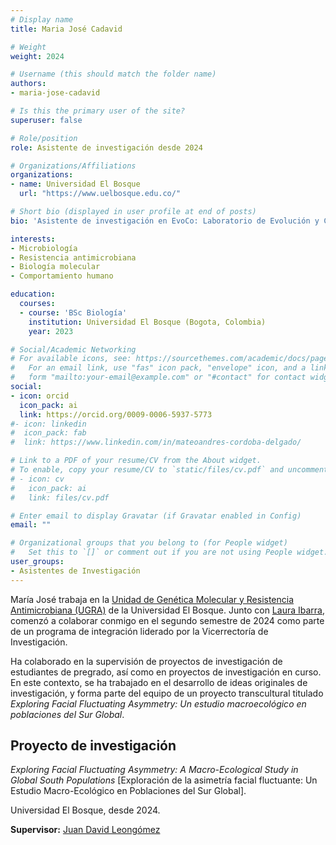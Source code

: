 ```yaml
---
# Display name
title: Maria José Cadavid

# Weight
weight: 2024

# Username (this should match the folder name)
authors:
- maria-jose-cadavid

# Is this the primary user of the site?
superuser: false

# Role/position
role: Asistente de investigación desde 2024

# Organizations/Affiliations
organizations:
- name: Universidad El Bosque
  url: "https://www.uelbosque.edu.co/"

# Short bio (displayed in user profile at end of posts)
bio: 'Asistente de investigación en EvoCo: Laboratorio de Evolución y Comportamiento Humano desde 2024.'

interests:
- Microbiología
- Resistencia antimicrobiana
- Biología molecular
- Comportamiento humano

education:
  courses:
  - course: 'BSc Biología'
    institution: Universidad El Bosque (Bogota, Colombia)
    year: 2023

# Social/Academic Networking
# For available icons, see: https://sourcethemes.com/academic/docs/page-builder/#icons
#   For an email link, use "fas" icon pack, "envelope" icon, and a link in the
#   form "mailto:your-email@example.com" or "#contact" for contact widget.
social:
- icon: orcid
  icon_pack: ai
  link: https://orcid.org/0009-0006-5937-5773
#- icon: linkedin
#  icon_pack: fab
#  link: https://www.linkedin.com/in/mateoandres-cordoba-delgado/

# Link to a PDF of your resume/CV from the About widget.
# To enable, copy your resume/CV to `static/files/cv.pdf` and uncomment the lines below.
# - icon: cv
#   icon_pack: ai
#   link: files/cv.pdf

# Enter email to display Gravatar (if Gravatar enabled in Config)
email: ""

# Organizational groups that you belong to (for People widget)
#   Set this to `[]` or comment out if you are not using People widget.
user_groups:
- Asistentes de Investigación
---
```


María José trabaja en la [Unidad de Genética Molecular y Resistencia Antimicrobiana (UGRA)](https://investigaciones.unbosque.edu.co/ugra) de la Universidad El Bosque. Junto con [Laura Ibarra](/es/author/laura-m.-ibarra/), comenzó a colaborar conmigo en el segundo semestre de 2024 como parte de un programa de integración liderado por la Vicerrectoría de Investigación.

Ha colaborado en la supervisión de proyectos de investigación de estudiantes de pregrado, así como en proyectos de investigación en curso. En este contexto, se ha trabajado en el desarrollo de ideas originales de investigación, y forma parte del equipo de un proyecto transcultural titulado *Exploring Facial Fluctuating Asymmetry: Un estudio macroecológico en poblaciones del Sur Global*.

## Proyecto de investigación  

*Exploring Facial Fluctuating Asymmetry: A Macro-Ecological Study in Global South Populations* [Exploración de la asimetría facial fluctuante: Un Estudio Macro-Ecológico en Poblaciones del Sur Global].

Universidad El Bosque, desde 2024.

**Supervisor:** [Juan David Leongómez](/es/#about)
